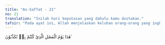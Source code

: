 ```yaml
---
title: "As-Saffat - 21"
no: 21
translation: "Inilah hari keputusan yang dahulu kamu dustakan."
tafsir: "Pada ayat ini, Allah menjelaskan keluhan orang-orang yang ingkar akan hari Kiamat. Ketika mereka melihat azab yang akan menimpanya, mereka menjadi sadar akan ancaman Allah melalui lisan para rasul dan hukuman yang akan mereka terima pada hari itu atas perbuatannya ketika di dunia. Mereka memperolok-olokkan dan mendustakan para rasul serta mengingkari kebenaran ajaran yang dibawanya. Pada hari Kiamat mereka menyesali perbuatan dan kata-kata demikian itu terhadap diri sendiri. Mereka sadar bahwa hari pembalasan sudah datang. \n\nPada hari Kiamat itu akan jelas perbedaan antara orang yang baik dan kebajikan yang dibuatnya dengan orang-orang jelek dengan kejahatan yang dilakukannya.\n\nOrang-orang yang telah berbuat baik akan dimasukkan ke surga Na'im. Sedang orang-orang yang telah berbuat fasik dan durhaka akan dimasukkan ke neraka Saqar. Firman Allah:\n\nDan tahukah kamu apa (neraka) Saqar itu? Ia (Saqar itu) tidak meninggalkan dan tidak membiarkan, yang menghanguskan kulit manusia. (al-Muddatstsir/74: 27-29)"
---
```


هٰذَا يَوْمُ الْفَصْلِ الَّذِيْ كُنْتُمْ بِهٖ تُكَذِّبُوْنَ ࣖ
